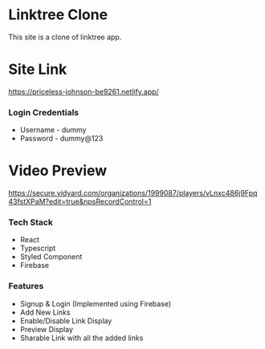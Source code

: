 # Linktree Clone
This site is a clone of linktree app.

# Site Link
https://priceless-johnson-be9261.netlify.app/

### Login Credentials
  * Username - dummy
  * Password - dummy@123
  
# Video Preview
https://secure.vidyard.com/organizations/1999087/players/vLnxc486j9Fpq43fstXPaM?edit=true&npsRecordControl=1

### Tech Stack
  * React
  * Typescript
  * Styled Component
  * Firebase
  
### Features
  * Signup & Login (Implemented using Firebase)
  * Add New Links
  * Enable/Disable Link Display
  * Preview Display
  * Sharable Link with all the added links
